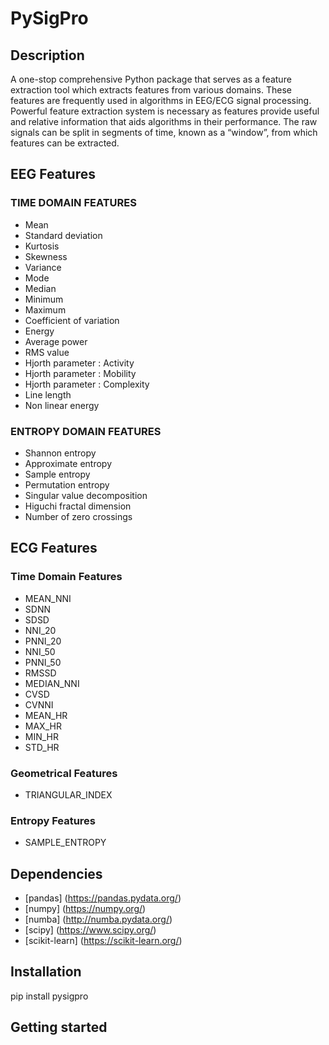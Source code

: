 # PySigPro

## Description

A one-stop comprehensive Python package that serves as a feature extraction tool which extracts features from various domains. These features are frequently used in algorithms in EEG/ECG signal processing. Powerful feature extraction system is necessary as features provide useful and relative information that aids algorithms in their performance. The raw signals can be split in segments of time, known as a “window”, from which features can be extracted.

## EEG Features

### TIME DOMAIN FEATURES
- Mean
- Standard deviation
- Kurtosis
- Skewness
- Variance
- Mode
- Median
- Minimum
- Maximum
- Coefficient of variation
- Energy
- Average power
- RMS value
- Hjorth parameter : Activity
- Hjorth parameter : Mobility
- Hjorth parameter : Complexity
- Line length
- Non linear energy

### ENTROPY DOMAIN FEATURES
- Shannon entropy
- Approximate entropy
- Sample entropy
- Permutation entropy
- Singular value decomposition
- Higuchi fractal dimension
- Number of zero crossings

## ECG Features

### Time Domain Features
- MEAN_NNI 
- SDNN
- SDSD
- NNI_20
- PNNI_20
- NNI_50
- PNNI_50
- RMSSD
- MEDIAN_NNI
- CVSD
- CVNNI
- MEAN_HR
- MAX_HR
- MIN_HR
- STD_HR

### Geometrical Features
- TRIANGULAR_INDEX

### Entropy Features
- SAMPLE_ENTROPY

## Dependencies

- [pandas] (https://pandas.pydata.org/)
- [numpy] (https://numpy.org/)
- [numba] (http://numba.pydata.org/)
- [scipy] (https://www.scipy.org/)
- [scikit-learn] (https://scikit-learn.org/)

## Installation

pip install pysigpro

## Getting started



